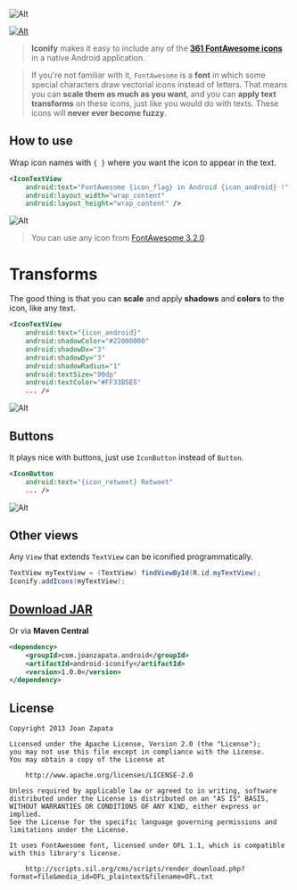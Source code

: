 ![Alt](https://raw.github.com/JoanZapata/android-iconify/master/header.png)

[![Alt](http://developer.android.com/images/brand/en_app_rgb_wo_45.png)](https://play.google.com/store/apps/details?id=com.joanzapata.android.icons.sample)

> **Iconify** makes it easy to include any of the **[361 FontAwesome icons](http://fortawesome.github.io/Font-Awesome/icons)** in a native Android application. 

> If you're not familiar with it, ```FontAwesome``` is a **font** in which some special characters draw vectorial icons instead of letters. That means you can **scale them as much as you want**, and you can **apply text transforms** on these icons, just like you would do with texts. These icons will **never ever become fuzzy**.

## How to use

Wrap icon names with ```{ }``` where you want the icon to appear in the text.

```xml
<IconTextView
    android:text="FontAwesome {icon_flag} in Android {icon_android} !"
    android:layout_width="wrap_content"
    android:layout_height="wrap_content" />
```

![Alt](https://raw.github.com/JoanZapata/android-iconify/master/texts.png)

> You can use any icon from [FontAwesome 3.2.0](http://fortawesome.github.io/Font-Awesome/icons/)


# Transforms

The good thing is that you can **scale** and apply **shadows** and **colors** to the icon, like any text.

```xml
<IconTextView
    android:text="{icon_android}"
    android:shadowColor="#22000000"
    android:shadowDx="3"
    android:shadowDy="3"
    android:shadowRadius="1"
    android:textSize="90dp"
    android:textColor="#FF33B5E5"
    ... />
```

![Alt](https://raw.github.com/JoanZapata/android-iconify/master/androids.png)

## Buttons

It plays nice with buttons, just use ```IconButton``` instead of ```Button```.

```xml
<IconButton
    android:text="{icon_retweet} Retweet"
    ... />
```

![Alt](https://raw.github.com/JoanZapata/android-iconify/master/buttons.png)

## Other views

Any ```View``` that extends ```TextView``` can be iconified programmatically.

```java
TextView myTextView = (TextView) findViewById(R.id.myTextView);
Iconify.addIcons(myTextView);
```

## [Download JAR](http://search.maven.org/remotecontent?filepath=com/joanzapata/android/android-iconify/1.0.0/android-iconify-1.0.0.jar)

Or via **Maven Central**

```xml
<dependency>
    <groupId>com.joanzapata.android</groupId>
    <artifactId>android-iconify</artifactId>
    <version>1.0.0</version>
</dependency>
```

## License

```
Copyright 2013 Joan Zapata

Licensed under the Apache License, Version 2.0 (the "License");
you may not use this file except in compliance with the License.
You may obtain a copy of the License at

    http://www.apache.org/licenses/LICENSE-2.0

Unless required by applicable law or agreed to in writing, software
distributed under the License is distributed on an "AS IS" BASIS,
WITHOUT WARRANTIES OR CONDITIONS OF ANY KIND, either express or implied.
See the License for the specific language governing permissions and
limitations under the License.

It uses FontAwesome font, licensed under OFL 1.1, which is compatible
with this library's license.

    http://scripts.sil.org/cms/scripts/render_download.php?format=file&media_id=OFL_plaintext&filename=OFL.txt
    
```
